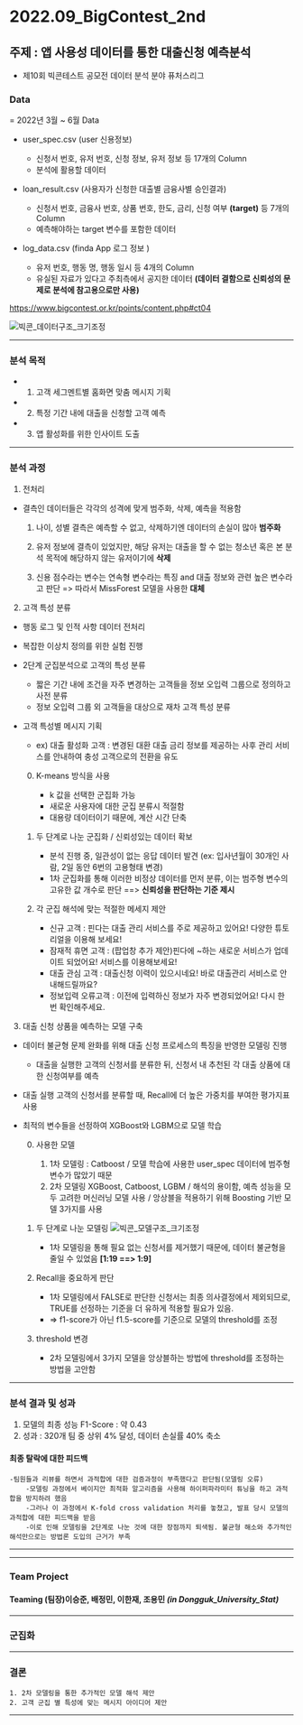 # 2022.09_BigContest_2nd
## 주제 : 앱 사용성 데이터를 통한 대출신청 예측분석
- 제10회 빅콘테스트 공모전 데이터 분석 분야 퓨처스리그
  
### **Data**
 = 2022년 3월 ~ 6월 Data  
    
- user_spec.csv (user 신용정보)
    - 신청서 번호, 유저 번호, 신청 정보, 유저 정보 등 17개의 Column
    - 분석에 활용할 데이터  
    
- loan_result.csv (사용자가 신청한 대출별 금융사별 승인결과)
    - 신청서 번호, 금융사 번호, 상품 번호, 한도, 금리, 신청 여부 **(target)** 등 7개의 Column
    - 예측해야하는 target 변수를 포함한 데이터  
    
- log_data.csv (finda App 로그 정보 )
    - 유저 번호, 행동 명, 행동 일시 등 4개의 Column
    - 유실된 자료가 있다고 주최측에서 공지한 데이터 **(데이터 결함으로 신뢰성의 문제로 분석에 참고용으로만 사용)**  

https://www.bigcontest.or.kr/points/content.php#ct04

![빅콘_데이터구조_크기조정](https://user-images.githubusercontent.com/90736934/209518174-63e72a3e-6779-4419-9370-2db226977caf.png)

***

### **분석 목적**
- 1. 고객 세그멘트별 홈화면 맞춤 메시지 기획
- 2. 특정 기간 내에 대출을 신청할 고객 예측
- 3. 앱 활성화를 위한 인사이트 도출
     
*** 
### **분석 과정**
1. 전처리
- 결측인 데이터들은 각각의 성격에 맞게 범주화, 삭제, 예측을 적용함
     1. 나이, 성별 결측은 예측할 수 없고, 삭제하기엔 데이터의 손실이 많아 **범주화**  

    2. 유저 정보에 결측이 있었지만, 해당 유저는 대출을 할 수 없는 청소년 혹은 본 분석 목적에 해당하지 않는 유저이기에 **삭제**   

    3. 신용 점수라는 변수는 연속형 변수라는 특징 and 대출 정보와 관련 높은 변수라고 판단 => 따라서 MissForest 모델을 사용한 **대체** 

2. 고객 특성 분류
- 행동 로그 및 인적 사항 데이터 전처리
- 복잡한 이상치 정의를 위한 실험 진행
- 2단계 군집분석으로 고객의 특성 분류
    - 짧은 기간 내에 조건을 자주 변경하는 고객들을 정보 오입력 그룹으로 정의하고 사전 분류
    - 정보 오입력 그룹 외 고객들을 대상으로 재차 고객 특성 분류
- 고객 특성별 메시지 기획
    - ex) 대출 활성화 고객 : 변경된 대환 대출 금리 정보를 제공하는 사후 관리 서비스를 안내하여 충성 고객으로의 전환을 유도

  0. K-means 방식을 사용
      - k 값을 선택한 군집화 가능
      - 새로운 사용자에 대한 군집 분류시 적절함
      - 대용량 데이터이기 때문에, 계산 시간 단축  
  
  1. 두 단계로 나눈 군집화 / 신뢰성있는 데이터 확보
      - 분석 진행 중, 일관성이 없는 응답 데이터 발견 (ex: 입사년월이 30개인 사람, 2일 동안 6번의 고용형태 변경)
      - 1차 군집화를 통해 이러한 비정상 데이터를 먼저 분류, 이는 범주형 변수의 고유한 값 개수로 판단 ==> **신뢰성을 판단하는 기준 제시**  
  
  2. 각 군집 해석에 맞는 적절한 메세지 제안
      - 신규 고객 : 핀다는 대출 관리 서비스를 주로 제공하고 있어요! 다양한 튜토리얼을 이용해 보세요!
      - 잠재적 휴면 고객 : (팝업창 추가 제안)핀다에 ~하는 새로운 서비스가 업데이트 되었어요! 서비스를 이용해보세요!  
      - 대출 관심 고객 : 대출신청 이력이 있으시네요! 바로 대출관리 서비스로 안내해드릴까요?
      - 정보입력 오류고객 : 이전에 입력하신 정보가 자주 변경되었어요! 다시 한 번 확인해주세요.


3. 대출 신청 상품을 예측하는 모델 구축 
- 데이터 불균형 문제 완화를 위해 대출 신청 프로세스의 특징을 반영한 모델링 진행
    - 대출을 실행한 고객의 신청서를 분류한 뒤, 신청서 내 추천된 각 대출 상품에 대한 신청여부를 예측
- 대출 실행 고객의 신청서를 분류할 때, Recall에 더 높은 가중치를 부여한 평가지표 사용
- 최적의 변수들을 선정하여 XGBoost와 LGBM으로 모델 학습

     0. 사용한 모델
         1. 1차 모델링 : Catboost / 모델 학습에 사용한 user_spec 데이터에 범주형 변수가 많았기 때문
         2. 2차 모델링 XGBoost, Catboost, LGBM / 해석의 용이함, 예측 성능을 모두 고려한 머신러닝 모델 사용 / 앙상블을 적용하기 위해 Boosting 기반 모델 3가지를 사용
     
     1. 두 단계로 나눈 모델링 
          ![빅콘_모델구조_크기조정](https://user-images.githubusercontent.com/90736934/209518599-7b2d945f-8f89-4280-949a-77901a465170.png)  
     
         - 1차 모델링을 통해 필요 없는 신청서를 제거했기 때문에, 데이터 불균형을 줄일 수 있었음 **[1:19 ==> 1:9]**
     
     2. Recall을 중요하게 판단
          - 1차 모델링에서 FALSE로 판단한 신청서는 최종 의사결정에서 제외되므로, TRUE를 선정하는 기준을 더 유하게 적용할 필요가 있음.
          - => f1-score가 아닌 f1.5-score를 기준으로 모델의 threshold를 조정  
     
     3. threshold 변경
         - 2차 모델링에서 3가지 모델을 앙상블하는 방법에 threshold를 조정하는 방법을 고안함  

*** 
### **분석 결과 및 성과**
1. 모델의 최종 성능 F1-Score : 약 0.43
2. 성과 : 320개 팀 중 상위 4% 달성, 데이터 손실률 40% 축소
    
#### 최종 탈락에 대한 피드백
    -팀원들과 리뷰를 하면서 과적합에 대한 검증과정이 부족했다고 판단됨(모델링 오류)
        -모델링 과정에서 베이지안 최적화 알고리즘을 사용해 하이퍼파라미터 튜닝을 하고 과적합을 방지하려 했음
        -그러나 이 과정에서 K-fold cross validation 처리를 놓쳤고, 발표 당시 모델의 과적합에 대한 피드백을 받음
        -이로 인해 모델링을 2단계로 나눈 것에 대한 장점까지 퇴색됨. 불균형 해소와 추가적인 해석만으로는 방법론 도입의 근거가 부족

***
***
### Team Project

#### Teaming   (팀장)이승준, 배정민, 이한재, 조용민 ***(in Dongguk_University_Stat)***


***

### **군집화**

***

### **결론**

    1. 2차 모델링을 통한 추가적인 모델 해석 제안
    2. 고객 군집 별 특성에 맞는 메시지 아이디어 제안

***
